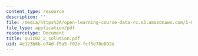 ```yaml
---
content_type: resource
description: ''
file: /media/https%3A/open-learning-course-data-rc.s3.amazonaws.com/1-017-computing-and-data-analysis-for-environmental-applications-fall-2003/4e123b6be74df5a5f02efcf5e78e892e_quiz02_2_solution.pdf
file_type: application/pdf
resourcetype: Document
title: quiz02_2_solution.pdf
uid: 4e123b6b-e74d-f5a5-f02e-fcf5e78e892e
---
```

